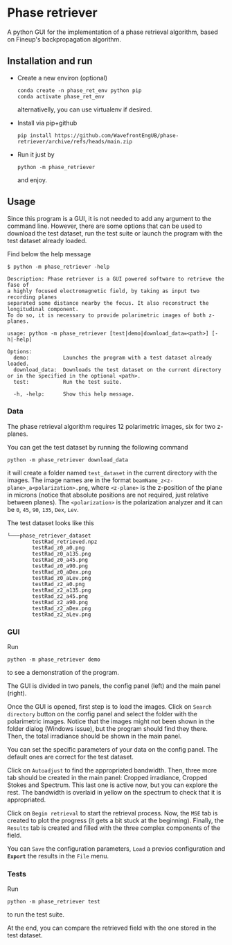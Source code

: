 # Phase retriever
A python GUI for the implementation of a phase retrieval algorithm, based on 
Fineup's backpropagation algorithm. 

## Installation and run

* Create a new environ (optional)

    ```
    conda create -n phase_ret_env python pip
    conda activate phase_ret_env
    ```
    alternativelly, you can use virtualenv if desired.


* Install via pip+github

    ```
    pip install https://github.com/WavefrontEngUB/phase-retriever/archive/refs/heads/main.zip
    ```
     
* Run it just by

    ```
    python -m phase_retriever
    ```
    and enjoy.

## Usage

Since this program is a GUI, it is not needed to add any argument to the command line.
However, there are some options that can be used to download the test dataset, 
run the test suite or launch the program with the test dataset already loaded.

Find below the help message
```
$ python -m phase_retriever -help

Description: Phase retriever is a GUI powered software to retrieve the fase of
a highly focused electromagnetic field, by taking as input two recording planes
separated some distance nearby the focus. It also reconstruct the longitudinal component.                                                                       
To do so, it is necessary to provide polarimetric images of both z-planes.                                            

usage: python -m phase_retriever [test|demo|download_data=<path>] [-h|-help]

Options:
  demo:           Launches the program with a test dataset already loaded.
  download_data:  Downloads the test dataset on the current directory or in the specified in the optional <path>.
  test:           Run the test suite.

  -h, -help:      Show this help message.
```

### Data

The phase retrieval algorithm requires 12 polarimetric images, six for two z-planes.

You can get the test dataset by running the following command
    

    python -m phase_retriever download_data

it will create a folder named `test_dataset` in the current directory with the images.
The image names are in the format `beamName_z<z-plane>_a<polarization>.png`, 
where `<z-plane>` is the z-position of the plane in microns
(notice that absolute positions are not required, just relative between planes).
The `<polarization>` is the polarization analyzer and it can be 
`0`, `45`, `90`, `135`, `Dex`, `Lev`.

The test dataset looks like this
```
└───phase_retriever_dataset
        testRad_retrieved.npz
        testRad_z0_a0.png
        testRad_z0_a135.png
        testRad_z0_a45.png
        testRad_z0_a90.png
        testRad_z0_aDex.png
        testRad_z0_aLev.png
        testRad_z2_a0.png
        testRad_z2_a135.png
        testRad_z2_a45.png
        testRad_z2_a90.png
        testRad_z2_aDex.png
        testRad_z2_aLev.png

```


### GUI

Run

    python -m phase_retriever demo

to see a demonstration of the program.

The GUI is divided in two panels, the config panel (left) and the main panel (right).

Once the GUI is opened, first step is to load the images. Click on `Search directory`
button on the config panel and select the folder with the polarimetric images.
Notice that the images might not been shown in the folder dialog (Windows issue), 
but the program should find they there.
Then, the total irradiance should be shown in the main panel.

You can set the specific parameters of your data on the config panel.
The default ones are correct for the test dataset.

Click on `Autoadjust` to find the appropriated bandwidth.
Then, three more tab should be created in the main panel: Cropped irradiance, 
Cropped Stokes and Spectrum. This last one is active now, but you can explore the rest.
The bandwidth is overlaid in yellow on the spectrum to check that it is appropriated.

Click on `Begin retrieval` to start the retrieval process.
Now, the `MSE` tab is created to plot the progress (it gets a bit stuck at the beginning).
Finally, the `Results` tab is created and filled with the three complex components 
of the field.

You can `Save` the configuration parameters, `Load` a previos configuration and 
**`Export`** the results in the `File` menu.


### Tests

Run

    python -m phase_retriever test

to run the test suite.

At the end, you can compare the retrieved field with the one stored in the test dataset.

